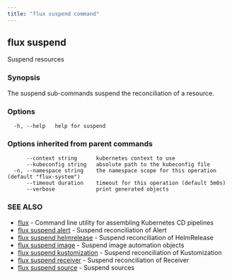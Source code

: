 ```yaml
---
title: "flux suspend command"
---
```

## flux suspend

Suspend resources

### Synopsis

The suspend sub-commands suspend the reconciliation of a resource.

### Options

```
  -h, --help   help for suspend
```

### Options inherited from parent commands

```
      --context string      kubernetes context to use
      --kubeconfig string   absolute path to the kubeconfig file
  -n, --namespace string    the namespace scope for this operation (default "flux-system")
      --timeout duration    timeout for this operation (default 5m0s)
      --verbose             print generated objects
```

### SEE ALSO

* [flux](../flux/)	 - Command line utility for assembling Kubernetes CD pipelines
* [flux suspend alert](../flux_suspend_alert/)	 - Suspend reconciliation of Alert
* [flux suspend helmrelease](../flux_suspend_helmrelease/)	 - Suspend reconciliation of HelmRelease
* [flux suspend image](../flux_suspend_image/)	 - Suspend image automation objects
* [flux suspend kustomization](../flux_suspend_kustomization/)	 - Suspend reconciliation of Kustomization
* [flux suspend receiver](../flux_suspend_receiver/)	 - Suspend reconciliation of Receiver
* [flux suspend source](../flux_suspend_source/)	 - Suspend sources


